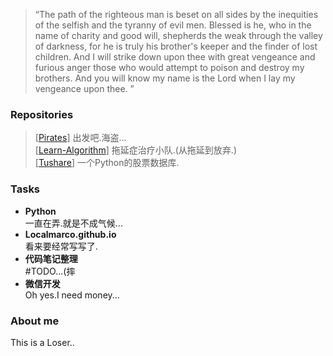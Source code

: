 
> “The path of the righteous man is beset on all sides by the inequities of the selfish and the tyranny of evil men. Blessed is he, who in the name of charity and good will, shepherds the weak through the valley of darkness, for he is truly his brother's keeper and the finder of lost children. And I will strike down upon thee with great vengeance and furious anger those who would attempt to poison and destroy my brothers. And you will know my name is the Lord when I lay my vengeance upon thee. ”

### Repositories 

> [[Pirates](https://github.com/localmarco/Pirates)] 出发吧.海盗...  
> [[Learn-Algorithm](https://github.com/localmarco/Learn-Algorithm)] 拖延症治疗小队.(从拖延到放弃.)  
> [[Tushare](https://github.com/localmarco/tushare)] 一个Python的股票数据库.  


### Tasks
- **Python**  
一直在弄.就是不成气候...  
- **Localmarco.github.io**  
看来要经常写写了.  
- **代码笔记整理**  
\#TODO...(摔  
- **微信开发**  
Oh yes.I need money...  

### About me
  This is a Loser..
